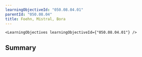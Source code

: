 ```yaml
---
learningObjectiveId: "050.08.04.01"
parentId: "050.08.04"
title: Foehn, Mistral, Bora
---
```


```tsx eval
<LearningObjectives learningObjectiveId={"050.08.04.01"} />
```

## Summary
